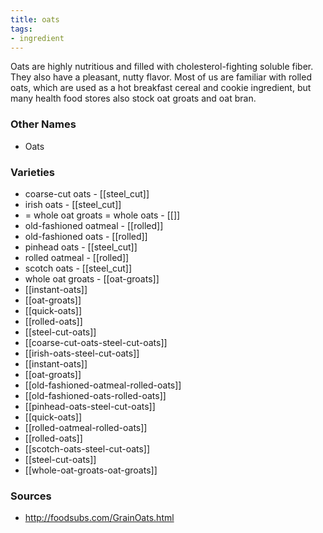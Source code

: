 ```yaml
---
title: oats
tags:
- ingredient
---
```

Oats are highly nutritious and filled with cholesterol-fighting soluble fiber. They also have a pleasant, nutty flavor. Most of us are familiar with rolled oats, which are used as a hot breakfast cereal and cookie ingredient, but many health food stores also stock oat groats and oat bran.

### Other Names

* Oats

### Varieties

* coarse-cut oats - [[steel_cut]]
* irish oats - [[steel_cut]]
* = whole oat groats = whole oats - [[]]
* old-fashioned oatmeal - [[rolled]]
* old-fashioned oats - [[rolled]]
* pinhead oats - [[steel_cut]]
* rolled oatmeal - [[rolled]]
* scotch oats - [[steel_cut]]
* whole oat groats - [[oat-groats]]
* [[instant-oats]]
* [[oat-groats]]
* [[quick-oats]]
* [[rolled-oats]]
* [[steel-cut-oats]]
* [[coarse-cut-oats-steel-cut-oats]]
* [[irish-oats-steel-cut-oats]]
* [[instant-oats]]
* [[oat-groats]]
* [[old-fashioned-oatmeal-rolled-oats]]
* [[old-fashioned-oats-rolled-oats]]
* [[pinhead-oats-steel-cut-oats]]
* [[quick-oats]]
* [[rolled-oatmeal-rolled-oats]]
* [[rolled-oats]]
* [[scotch-oats-steel-cut-oats]]
* [[steel-cut-oats]]
* [[whole-oat-groats-oat-groats]]

### Sources
* http://foodsubs.com/GrainOats.html
